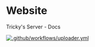 # Website

Tricky's Server - Docs

[![.github/workflows/uploader.yml](https://github.com/trickys-dev/docs-website/actions/workflows/uploader.yml/badge.svg)](https://github.com/trickys-dev/docs-website/actions/workflows/uploader.yml)
